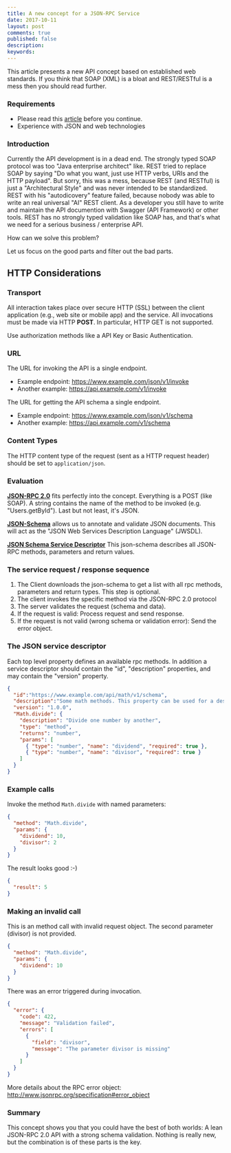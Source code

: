 ```yaml
---
title: A new concept for a JSON-RPC Service
date: 2017-10-11
layout: post
comments: true
published: false
description: 
keywords: 
---
```


This article presents a new API concept based on established web standards. If you think that SOAP (XML) is a bloat and REST/RESTful is a mess then you should read further.


### Requirements

* Please read this [article](https://dev.to/mogui/no-rest-for-the-wicked-e8l) before you continue.
* Experience with JSON and web technologies

### Introduction

Currently the API development is in a dead end. The strongly typed SOAP protocol was too "Java enterprise architect" like. REST tried to replace SOAP by saying "Do what you want, just use HTTP verbs, URIs and the HTTP payload". But sorry, this was a mess, because REST (and RESTful) is just a "Architectural Style" and was never intended to be standardized. REST with his "autodicovery" feature failed, because nobody was able to write an real universal "AI" REST client. As a developer you still have to write and maintain the API documention with Swagger (API Framework) or other tools. REST has no strongly typed validation like SOAP has, and that's what we need for a serious business / enterprise API.

How can we solve this problem?

Let us focus on the good parts and filter out the bad parts. 

## HTTP Considerations

### Transport

All interaction takes place over secure HTTP (SSL) between the client application (e.g., web site or mobile app) and the service. All invocations must be made via HTTP **POST**. In particular, HTTP GET is not supported.

Use authorization methods like a API Key or Basic Authentication.

### URL

The URL for invoking the API is a single endpoint.

* Example endpoint: https://www.example.com/json/v1/invoke
* Another example: https://api.example.com/v1/invoke

The URL for getting the API schema a single endpoint.

* Example endpoint: https://www.example.com/json/v1/schema
* Another example: https://api.example.com/v1/schema

### Content Types

The HTTP content type of the request (sent as a HTTP request header) should be set to `application/json`. 

### Evaluation

[**JSON-RPC 2.0**](http://www.jsonrpc.org/specification) fits perfectly into the concept. Everything is a POST (like SOAP). A string contains the name of the method to be invoked (e.g. "Users.getById"). Last but not least, it's JSON.

[**JSON-Schema**](http://json-schema.org/) allows us to annotate and validate JSON documents. This will act as the "JSON Web Services Description Language" (JWSDL). 

[**JSON Schema Service Descriptor**](http://www.simple-is-better.org/json-rpc/jsonrpc20-schema-service-descriptor.html) This json-schema describes all JSON-RPC methods, parameters and return values.

### The service request / response sequence

1. The Client downloads the json-schema to get a list with all rpc methods, parameters and return types. This step is optional.
2. The client invokes the specific method via the JSON-RPC 2.0 protocol
3. The server validates the request (schema and data).
4. If the request is valid: Process request and send response.
5. If the request is not valid (wrong schema or validation error): Send the error object.

### The JSON service descriptor

Each top level property defines an available rpc methods. In addition a service descriptor should contain the "id", "description" properties, and may contain the "version" property.

```json
{
  "id":"https://www.example.com/api/math/v1/schema",
  "description":"Some math methods. This property can be used for a description.",
  "version": "1.0.0",
  "Math.divide": {
    "description": "Divide one number by another",
    "type": "method",
    "returns": "number",
    "params": [
      { "type": "number", "name": "dividend", "required": true },
      { "type": "number", "name": "divisor", "required": true }
    ]
  }
}

```

### Example calls

Invoke the method `Math.divide` with named parameters:

```json
{
  "method": "Math.divide", 
  "params": {
    "dividend": 10,
    "divisor": 2
  }
}

```
The result looks good :-)

```json
{
  "result": 5
}

```

### Making an invalid call 

This is an method call with invalid request object. The second parameter (divisor) is not provided.

```json
{
  "method": "Math.divide", 
  "params": {
    "dividend": 10
  }
}

```

There was an error triggered during invocation.


```json
{
  "error": {
    "code": 422, 
    "message": "Validation failed",
    "errors": [
      {
        "field": "divisor",
        "message": "The parameter divisor is missing"
      }
    ]
  }
}

```

More details about the RPC error object: http://www.jsonrpc.org/specification#error_object


### Summary

This concept shows you that you could have the best of both worlds:
A lean JSON-RPC 2.0 API with a strong schema validation. Nothing is really new, but the combination is of these parts is the key.